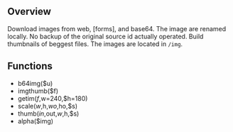 ## Overview

Download images from web, [forms], and base64.
The image are renamed locally.
No backup of the original source id actually operated.
Build thumbnails of beggest files.
The images are located in `/img`.

## Functions

- b64img($u)
- imgthumb($f)
- getim($f,$w=240,$h=180)
- scale($w,$h,$wo,$ho,$s)
- thumb($in,$out,$w,$h,$s)
- alpha($img)
